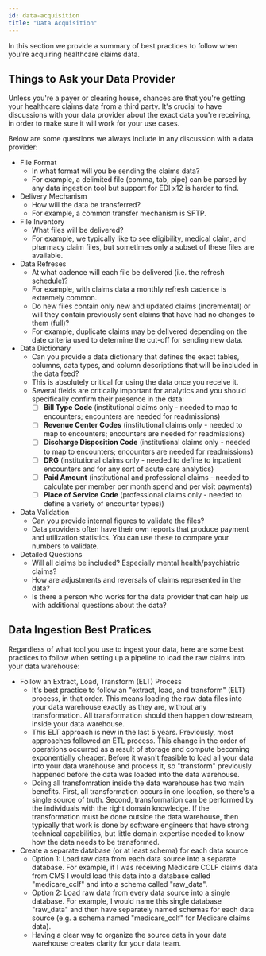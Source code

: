 ```yaml
---
id: data-acquisition
title: "Data Acquisition"
---
```

In this section we provide a summary of best practices to follow when you're acquiring healthcare claims data.

## Things to Ask your Data Provider
Unless you're a payer or clearing house, chances are that you're getting your healthcare claims data from a third party.  It's crucial to have discussions with your data provider about the exact data you're receiving, in order to make sure it will work for your use cases.

Below are some questions we always include in any discussion with a data provider:

- File Format
    - In what format will you be sending the claims data?
    - For example, a delimited file (comma, tab, pipe) can be parsed by any data ingestion tool but support for EDI x12 is harder to find.
- Delivery Mechanism
    - How will the data be transferred?
    - For example, a common transfer mechanism is SFTP.
- File Inventory
    - What files will be delivered?
    - For example, we typically like to see eligibility, medical claim, and pharmacy claim files, but sometimes only a subset of these files are available.
- Data Refreses
    - At what cadence will each file be delivered (i.e. the refresh schedule)?
    - For example, with claims data a monthly refresh cadence is extremely common.
    - Do new files contain only new and updated claims (incremental) or will they contain previously sent claims that have had no changes to them (full)?
    - For example, duplicate claims may be delivered depending on the date criteria used to determine the cut-off for sending new data.
- Data Dictionary 
    - Can you provide a data dictionary that defines the exact tables, columns, data types, and column descriptions that will be included in the data feed?
    - This is absolutely critical for using the data once you receive it.
    - Several fields are critically important for analytics and you should specifically confirm their presence in the data:
        - [ ]  **Bill Type Code** (institutional claims only - needed to map to encounters; encounters are needed for readmissions)
        - [ ]  **Revenue Center Codes** (institutional claims only - needed to map to encounters; encounters are needed for readmissions)
        - [ ]  **Discharge Disposition Code** (institutional claims only - needed to map to encounters; encounters are needed for readmissions)
        - [ ]  **DRG** (institutional claims only - needed to define to inpatient encounters and for any sort of acute care analytics)
        - [ ]  **Paid Amount** (institutional and professional claims - needed to calculate per member per month spend and per visit payments)
        - [ ]  **Place of Service Code** (professional claims only - needed to define a variety of encounter types))
- Data Validation
    - Can you provide internal figures to validate the files?
    - Data providers often have their own reports that produce payment and utilization statistics.  You can use these to compare your numbers to validate.
- Detailed Questions
    - Will all claims be included?  Especially mental health/psychiatric claims?
    - How are adjustments and reversals of claims represented in the data?
    - Is there a person who works for the data provider that can help us with additional questions about the data?


## Data Ingestion Best Pratices

Regardless of what tool you use to ingest your data, here are some best practices to follow when setting up a pipeline to load the raw claims into your data warehouse:

- Follow an Extract, Load, Transform (ELT) Process
    - It's best practice to follow an "extract, load, and transform" (ELT) process, in that order.  This means loading the raw data files into your data warehouse exactly as they are, without any transformation.  All transformation should then happen downstream, inside your data warehouse.
    - This ELT approach is new in the last 5 years.  Previously, most approaches followed an ETL process.  This change in the order of operations occurred as a result of storage and compute becoming exponentially cheaper.  Before it wasn't feasible to load all your data into your data warehouse and process it, so "transform" previously happened before the data was loaded into the data warehouse.  
    - Doing all transfomration inside the data warehouse has two main benefits.  First, all transformation occurs in one location, so there's a single source of truth.  Second, transformation can be performed by the individuals with the right domain knowledge.  If the transformation must be done outside the data warehouse, then typically that work is done by software engineers that have strong technical capabilities, but little domain expertise needed to know how the data needs to be transformed.
- Create a separate database (or at least schema) for each data source
    - Option 1: Load raw data from each data source into a separate database.  For example, if I was receiving Medicare CCLF claims data from CMS I would load this data into a database called "medicare_cclf" and into a schema called "raw_data".
    - Option 2: Load raw data from every data source into a single database.  For example, I would name this single database "raw_data" and then have separately named schemas for each data source (e.g. a schema named "medicare_cclf" for Medicare claims data).
    - Having a clear way to organize the source data in your data warehouse creates clarity for your data team.